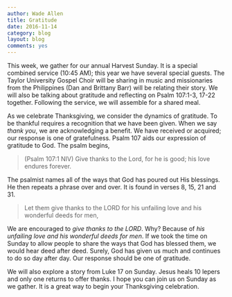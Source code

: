```yaml
---
author: Wade Allen
title: Gratitude
date: 2016-11-14
category: blog
layout: blog
comments: yes
---
```

 
This week, we gather for our annual Harvest Sunday. It is a special combined service (10:45 AM); this year we have several special guests. The Taylor University Gospel Choir will be sharing in music and missionaries from the Philippines (Dan and Brittany Barr) will be relating their story. We will also be talking about gratitude and reflecting on Psalm 107:1-3, 17-22 together. Following the service, we will assemble for a shared meal.

As we celebrate Thanksgiving, we consider the dynamics of gratitude. To be thankful requires a recognition that we have been given. When we say *thank you*, we are acknowledging a benefit. We have received or acquired; our response is one of gratefulness. Psalm 107 aids our expression of gratitude to God. The psalm begins,

>(Psalm 107:1 NIV) Give thanks to the Lord, for he is good; his love endures forever.

The psalmist names all of the ways that God has poured out His blessings. He then repeats a phrase over and over. It is found in verses 8, 15, 21 and 31.

>Let them give thanks to the LORD for his unfailing love and his wonderful deeds for men, 

We are encouraged to *give thanks to the LORD*. Why? Because of *his unfailing love and his wonderful deeds for men*. If we took the time on Sunday to allow people to share the ways that God has blessed them, we would hear deed after deed. Surely, God has given us much and continues to do so day after day. Our response should be one of gratitude. 

We will also explore a story from Luke 17 on Sunday. Jesus heals 10 lepers and only one returns to offer thanks. I hope you can join us on Sunday as we gather. It is a great way to begin your Thanksgiving celebration.


